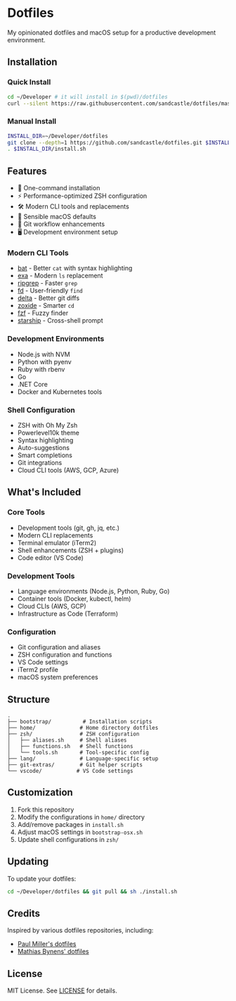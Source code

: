 # Dotfiles

My opinionated dotfiles and macOS setup for a productive development environment.


## Installation

### Quick Install

```bash
cd ~/Developer # it will install in $(pwd)/dotfiles
curl --silent https://raw.githubusercontent.com/sandcastle/dotfiles/master/install.sh | bash
```

### Manual Install

```bash
INSTALL_DIR=~/Developer/dotfiles
git clone --depth=1 https://github.com/sandcastle/dotfiles.git $INSTALL_DIR
. $INSTALL_DIR/install.sh
```


## Features

- 🚀 One-command installation
- ⚡️ Performance-optimized ZSH configuration
- 🛠 Modern CLI tools and replacements
- 🔧 Sensible macOS defaults
- 🔄 Git workflow enhancements
- 🖥 Development environment setup

### Modern CLI Tools

- [bat](https://github.com/sharkdp/bat) - Better `cat` with syntax highlighting
- [exa](https://github.com/ogham/exa) - Modern `ls` replacement
- [ripgrep](https://github.com/BurntSushi/ripgrep) - Faster `grep`
- [fd](https://github.com/sharkdp/fd) - User-friendly `find`
- [delta](https://github.com/dandavison/delta) - Better git diffs
- [zoxide](https://github.com/ajeetdsouza/zoxide) - Smarter `cd`
- [fzf](https://github.com/junegunn/fzf) - Fuzzy finder
- [starship](https://starship.rs) - Cross-shell prompt

### Development Environments

- Node.js with NVM
- Python with pyenv
- Ruby with rbenv
- Go
- .NET Core
- Docker and Kubernetes tools

### Shell Configuration

- ZSH with Oh My Zsh
- Powerlevel10k theme
- Syntax highlighting
- Auto-suggestions
- Smart completions
- Git integrations
- Cloud CLI tools (AWS, GCP, Azure)

## What's Included

### Core Tools

- Development tools (git, gh, jq, etc.)
- Modern CLI replacements
- Terminal emulator (iTerm2)
- Shell enhancements (ZSH + plugins)
- Code editor (VS Code)

### Development Tools

- Language environments (Node.js, Python, Ruby, Go)
- Container tools (Docker, kubectl, helm)
- Cloud CLIs (AWS, GCP)
- Infrastructure as Code (Terraform)

### Configuration

- Git configuration and aliases
- ZSH configuration and functions
- VS Code settings
- iTerm2 profile
- macOS system preferences

## Structure

```
.
├── bootstrap/          # Installation scripts
├── home/              # Home directory dotfiles
├── zsh/               # ZSH configuration
│   ├── aliases.sh     # Shell aliases
│   ├── functions.sh   # Shell functions
│   └── tools.sh       # Tool-specific config
├── lang/              # Language-specific setup
├── git-extras/        # Git helper scripts
└── vscode/           # VS Code settings
```

## Customization

1. Fork this repository
2. Modify the configurations in `home/` directory
3. Add/remove packages in `install.sh`
4. Adjust macOS settings in `bootstrap-osx.sh`
5. Update shell configurations in `zsh/`

## Updating

To update your dotfiles:

```bash
cd ~/Developer/dotfiles && git pull && sh ./install.sh
```

## Credits

Inspired by various dotfiles repositories, including:

- [Paul Miller's dotfiles](https://github.com/paulmillr/dotfiles)
- [Mathias Bynens' dotfiles](https://github.com/mathiasbynens/dotfiles)

## License

MIT License. See [LICENSE](LICENSE) for details.
